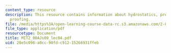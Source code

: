 ```yaml
---
content_type: resource
description: This resource contains information about hydrostatics, pressure and water
  proofing.
file: /media/https%3A/open-learning-course-data-rc.s3.amazonaws.com/2-00aj-exploring-sea-space-earth-fundamentals-of-engineering-design-spring-2009/28e5c096a0cc90fdc91215266931ffeb_MIT2_00AJs09_lec04.pdf
file_type: application/pdf
resourcetype: Document
title: MIT2_00AJs09_lec04.pdf
uid: 28e5c096-a0cc-90fd-c912-15266931ffeb
---
```

